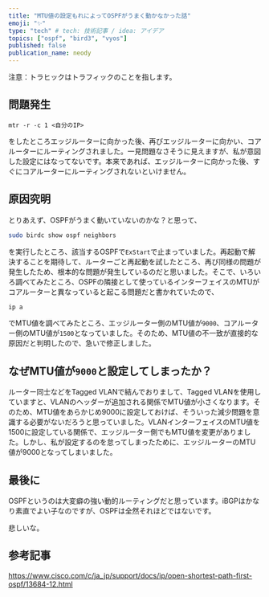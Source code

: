 ```yaml
---
title: "MTU値の設定もれによってOSPFがうまく動かなかった話"
emoji: "✨"
type: "tech" # tech: 技術記事 / idea: アイデア
topics: ["ospf", "bird3", "vyos"]
published: false
publication_name: neody
---
```

注意：トラヒックはトラフィックのことを指します。

## 問題発生
```
mtr -r -c 1 <自分のIP>
```
をしたところエッジルーターに向かった後、再びエッジルーターに向かい、コアルーターにルーティングされました。一見問題なさそうに見えますが、私が意図した設定にはなってないです。本来であれば、エッジルーターに向かった後、すぐにコアルーターにルーティングされないといけません。

## 原因究明
とりあえず、OSPFがうまく動いていないのかな？と思って、
```bash
sudo birdc show ospf neighbors
```
を実行したところ、該当するOSPFで`ExStart`で止まっていました。再起動で解決することを期待して、ルーターごと再起動を試したところ、再び同様の問題が発生したため、根本的な問題が発生しているのだと思いました。そこで、いろいろ調べてみたところ、OSPFの隣接として使っているインターフェイスのMTUがコアルーターと異なっていると起こる問題だと書かれていたので、
```bash
ip a
```
でMTU値を調べてみたところ、エッジルーター側のMTU値が`9000`、コアルーター側のMTU値が`1500`となっていました。そのため、MTU値の不一致が直接的な原因だと判明したので、急いで修正しました。

## なぜMTU値が`9000`と設定してしまったか？
ルーター同士などをTagged VLANで結んでおりまして、Tagged VLANを使用していますと、VLANのヘッダーが追加される関係でMTU値が小さくなります。そのため、MTU値をあらかじめ9000に設定しておけば、そういった減少問題を意識する必要がないだろうと思っていました。VLANインターフェイスのMTU値を1500に設定している関係で、エッジルーター側でもMTU値を変更がありました。しかし、私が設定するのを怠ってしまったために、エッジルーターのMTU値が9000となってしまいました。

## 最後に
OSPFというのは大変癖の強い動的ルーティングだと思っています。iBGPはかなり素直でよい子なのですが、OSPFは全然それほどではないです。

悲しいな。

## 参考記事
https://www.cisco.com/c/ja_jp/support/docs/ip/open-shortest-path-first-ospf/13684-12.html